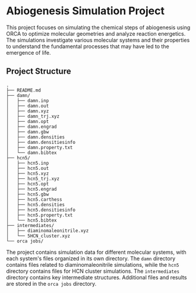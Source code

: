 # Abiogenesis Simulation Project

This project focuses on simulating the chemical steps of abiogenesis using ORCA to optimize molecular geometries and analyze reaction energetics. The simulations investigate various molecular systems and their properties to understand the fundamental processes that may have led to the emergence of life.

## Project Structure

```
.
├── README.md
├── damn/
│   ├── damn.inp
│   ├── damn.out
│   ├── damn.xyz
│   ├── damn_trj.xyz
│   ├── damn.opt
│   ├── damn.engrad
│   ├── damn.gbw
│   ├── damn.densities
│   ├── damn.densitiesinfo
│   ├── damn.property.txt
│   └── damn.bibtex
├── hcn5/
│   ├── hcn5.inp
│   ├── hcn5.out
│   ├── hcn5.xyz
│   ├── hcn5_trj.xyz
│   ├── hcn5.opt
│   ├── hcn5.engrad
│   ├── hcn5.gbw
│   ├── hcn5.carthess
│   ├── hcn5.densities
│   ├── hcn5.densitiesinfo
│   ├── hcn5.property.txt
│   └── hcn5.bibtex
├── intermediates/
│   ├── diaminomaleonitrile.xyz
│   └── 5HCN_cluster.xyz
└── orca jobs/
```

The project contains simulation data for different molecular systems, with each system's files organized in its own directory. The `damn` directory contains files related to diaminomaleonitrile simulations, while the `hcn5` directory contains files for HCN cluster simulations. The `intermediates` directory contains key intermediate structures. Additional files and results are stored in the `orca jobs` directory. 